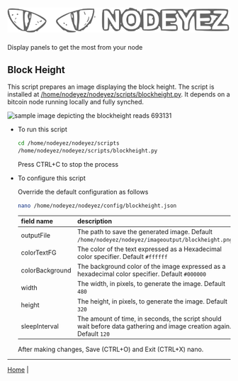 # ![Nodeyez](https://raw.githubusercontent.com/vicariousdrama/nodeyez/main/images/nodeyez.svg)
Display panels to get the most from your node

## Block Height

This script prepares an image displaying the block height.  The script is
installed at [/home/nodeyez/nodeyez/scripts/blockheight.py](../scripts/blockheight.py).
It depends on a bitcoin node running locally and fully synched.

![sample image depicting the blockheight reads 693131](../images/blockheight.png)

* To run this script

   ```sh
   cd /home/nodeyez/nodeyez/scripts
   /home/nodeyez/nodeyez/scripts/blockheight.py
   ```

   Press CTRL+C to stop the process

* To configure this script

   Override the default configuration as follows

   ```sh
   nano /home/nodeyez/nodeyez/config/blockheight.json
   ```

   | field name | description |
   | --- | --- |
   | outputFile | The path to save the generated image. Default `/home/nodeyez/nodeyez/imageoutput/blockheight.png` |
   | colorTextFG | The color of the text expressed as a Hexadecimal color specifier. Default `#ffffff` |
   | colorBackground | The background color of the image expressed as a hexadecimal color specifier. Default `#000000` |
   | width | The width, in pixels, to generate the image. Default `480` |
   | height | The height, in pixels, to generate the image. Default `320` |
   | sleepInterval | The amount of time, in seconds, the script should wait before data gathering and image creation again. Default `120` |

   After making changes, Save (CTRL+O) and Exit (CTRL+X) nano.


---

[Home](../README.md) | 

